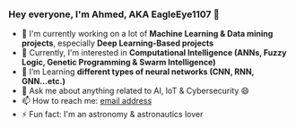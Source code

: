### Hey everyone, I'm Ahmed, AKA EagleEye1107 👋

- 🔭 I'm currently working on a lot of **Machine Learning & Data mining projects**, especially **Deep Learning-Based projects**
- 🤔 Currently, I'm interested in **Computational Intelligence (ANNs, Fuzzy Logic, Genetic Programming & Swarm Intelligence)**
- 🌱 I’m Learning **different types of neural networks (CNN, RNN, GNN...etc.)**
- 💬 Ask me about anything related to AI, IoT & Cybersecurity 😄
- 📫 How to reach me: [email address](a.baahmed@esi-sba.dz)
- ⚡ Fun fact: I'm an astronomy & astronautics lover

<!--
**EagleEye1107/EagleEye1107** is a ✨ _special_ ✨ repository because its `README.md` (this file) appears on your GitHub profile.

Here are some ideas to get you started:

- 🔭 I’m currently working on ...
- 🌱 I’m currently learning ...
- 👯 I’m looking to collaborate on ...
- 🤔 I’m looking for help with ...
- 💬 Ask me about ...
- 📫 How to reach me: ...
- 😄 Pronouns: ...
- ⚡ Fun fact: ...
-->
